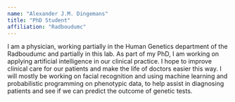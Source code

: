 ```yaml
---
name: "Alexander J.M. Dingemans"
title: "PhD Student"
affiliation: "Radboudumc"
---
```


I am a physician, working partially in the Human Genetics department of the Radboudumc and partially in this lab. As part of my PhD, I am working on applying artificial intelligence in our clinical practice. I hope to improve clinical care for our patients and make the life of doctors easier this way. I will mostly be working on facial recognition and using machine learning and probabilistic programming on phenotypic data, to help assist in diagnosing patients and see if we can predict the outcome of genetic tests.
